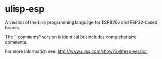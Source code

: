 # ulisp-esp
A version of the Lisp programming language for ESP8266 and ESP32-based boards.

The "-comments" version is identical but includes comprehensive comments.

For more information see:
http://www.ulisp.com/show?3M#esp-version
